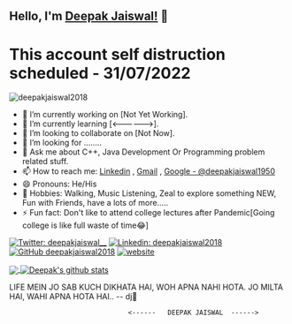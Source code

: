 ## Hello, I'm [Deepak Jaiswal!](https://github.com/deepakjaiswal2018) 👋


# This account self distruction scheduled - 31/07/2022

<p align="left"> <img src="https://komarev.com/ghpvc/?username=deepakjaiswal2018&label=Views&color=blue&style=plastic" alt="deepakjaiswal2018" /> </p>

<!--
**deepakjaiswal2018/deepakjaiswal2018** is a ✨ _special_ ✨ repository because its `README.md` (this file) appears on your GitHub profile.
-->


- 🔭 I’m currently working on [Not Yet Working].
- 🌱 I’m currently learning [<------>].
- 👯 I’m looking to collaborate on [Not Now].
- 🤔 I’m looking for ........
- 💬 Ask me about C++, Java Development Or Programming problem related stuff.
- 📫 How to reach me: [Linkedin](https://linkedin.com/in/deepakjaiswal2018) , [Gmail](mailto:deepakjaiswal1950@gmail.com) , [Google - @deepakjaiswal1950](#)
- 😄 Pronouns: He/His
- 💖 Hobbies: Walking, Music Listening, Zeal to explore something NEW, Fun with Friends, have a lots of more.....
- ⚡ Fun fact: Don't like to attend college lectures after Pandemic[Going college is like full waste of time😂]

<!-- Adding link -->
[![Twitter: deepakjaiswal__](https://img.shields.io/twitter/follow/deepakjaiswal__?style=social)](https://twitter.com/deepakjaiswal__)
[![Linkedin: deepakjaiswal2018](https://img.shields.io/badge/-deepakjaiswal2018-blue?style=flat-square&logo=Linkedin&logoColor=white&link=https://www.linkedin.com/in/deepakjaiswal2018/)](https://www.linkedin.com/in/deepakjaiswal2018/)
[![GitHub deepakjaiswal2018](https://img.shields.io/github/followers/deepakjaiswal2018?label=follow&style=social)](https://github.com/deepakjaiswal2018)
[![website](https://img.shields.io/badge/PortfolioWebsite-deepakjaiswal-2648ff?style=flat-square&logo=google-chrome)](https://github.com/deepakjaiswal2018/deepakjaiswal2018/)








<!-- Addign some stats by the help of anurag github -->
<!-- Most lang stats -->
<a href="https://github.com/deepakjaiswal2018">
  <img align="center" src="https://github-readme-stats.vercel.app/api/top-langs/?username=deepakjaiswal2018&theme=dark&hide_langs_below=1" />
</a>
<!-- Profile highlights -->
<a href="https://github.com/deepakjaiswal2018">
 <img align="center" src="https://github-readme-stats.vercel.app/api?username=deepakjaiswal2018&show_icons=true&theme=dark&line_height=40" alt="Deepak's github stats"/>
</a>



LIFE MEIN JO SAB KUCH DIKHATA HAI, WOH APNA NAHI HOTA.
JO MILTA HAI, WAHI APNA HOTA HAI.. -- dj💖
```
                              <------   DEEPAK JAISWAL  ------>
```
